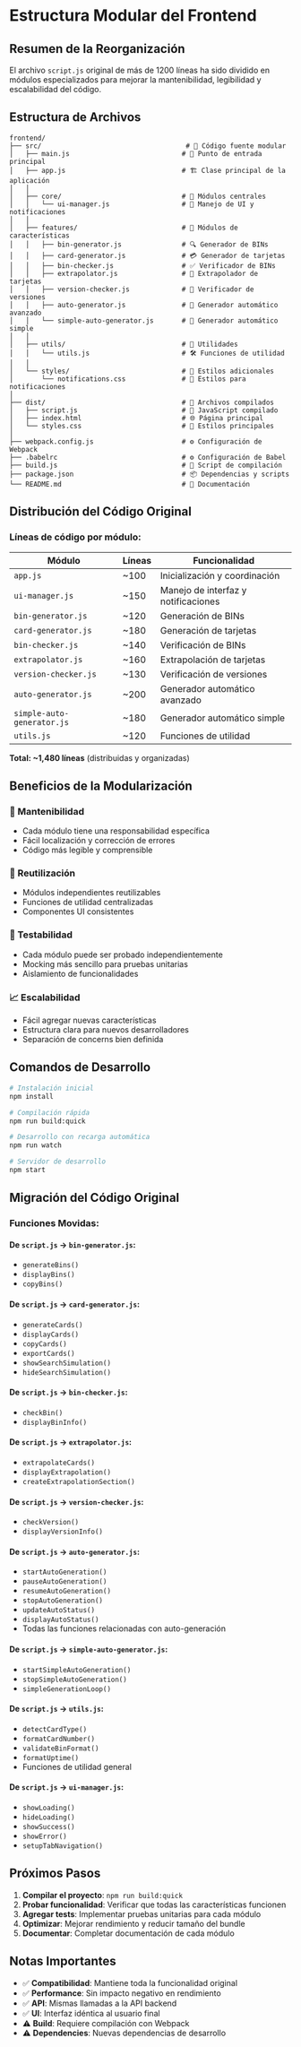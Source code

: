 # Estructura Modular del Frontend

## Resumen de la Reorganización

El archivo `script.js` original de más de 1200 líneas ha sido dividido en módulos especializados para mejorar la mantenibilidad, legibilidad y escalabilidad del código.

## Estructura de Archivos

```
frontend/
├── src/                                    # 📁 Código fuente modular
│   ├── main.js                            # 🚀 Punto de entrada principal
│   ├── app.js                             # 🏗️ Clase principal de la aplicación
│   │
│   ├── core/                              # 📁 Módulos centrales
│   │   └── ui-manager.js                  # 🎨 Manejo de UI y notificaciones
│   │
│   ├── features/                          # 📁 Módulos de características
│   │   ├── bin-generator.js               # 🔍 Generador de BINs
│   │   ├── card-generator.js              # 💳 Generador de tarjetas
│   │   ├── bin-checker.js                 # ✅ Verificador de BINs
│   │   ├── extrapolator.js                # 🧮 Extrapolador de tarjetas
│   │   ├── version-checker.js             # 🔄 Verificador de versiones
│   │   ├── auto-generator.js              # 🤖 Generador automático avanzado
│   │   └── simple-auto-generator.js       # 🔄 Generador automático simple
│   │
│   ├── utils/                             # 📁 Utilidades
│   │   └── utils.js                       # 🛠️ Funciones de utilidad
│   │
│   └── styles/                            # 📁 Estilos adicionales
│       └── notifications.css              # 🎨 Estilos para notificaciones
│
├── dist/                                  # 📁 Archivos compilados
│   ├── script.js                          # 📄 JavaScript compilado
│   ├── index.html                         # 🌐 Página principal
│   └── styles.css                         # 🎨 Estilos principales
│
├── webpack.config.js                      # ⚙️ Configuración de Webpack
├── .babelrc                               # ⚙️ Configuración de Babel
├── build.js                               # 🔨 Script de compilación
├── package.json                           # 📦 Dependencias y scripts
└── README.md                              # 📖 Documentación
```

## Distribución del Código Original

### Líneas de código por módulo:

| Módulo                     | Líneas | Funcionalidad                       |
| -------------------------- | ------ | ----------------------------------- |
| `app.js`                   | ~100   | Inicialización y coordinación       |
| `ui-manager.js`            | ~150   | Manejo de interfaz y notificaciones |
| `bin-generator.js`         | ~120   | Generación de BINs                  |
| `card-generator.js`        | ~180   | Generación de tarjetas              |
| `bin-checker.js`           | ~140   | Verificación de BINs                |
| `extrapolator.js`          | ~160   | Extrapolación de tarjetas           |
| `version-checker.js`       | ~130   | Verificación de versiones           |
| `auto-generator.js`        | ~200   | Generador automático avanzado       |
| `simple-auto-generator.js` | ~180   | Generador automático simple         |
| `utils.js`                 | ~120   | Funciones de utilidad               |

**Total: ~1,480 líneas** (distribuidas y organizadas)

## Beneficios de la Modularización

### 🎯 Mantenibilidad

- Cada módulo tiene una responsabilidad específica
- Fácil localización y corrección de errores
- Código más legible y comprensible

### 🔄 Reutilización

- Módulos independientes reutilizables
- Funciones de utilidad centralizadas
- Componentes UI consistentes

### 🧪 Testabilidad

- Cada módulo puede ser probado independientemente
- Mocking más sencillo para pruebas unitarias
- Aislamiento de funcionalidades

### 📈 Escalabilidad

- Fácil agregar nuevas características
- Estructura clara para nuevos desarrolladores
- Separación de concerns bien definida

## Comandos de Desarrollo

```bash
# Instalación inicial
npm install

# Compilación rápida
npm run build:quick

# Desarrollo con recarga automática
npm run watch

# Servidor de desarrollo
npm start
```

## Migración del Código Original

### Funciones Movidas:

#### De `script.js` → `bin-generator.js`:

- `generateBins()`
- `displayBins()`
- `copyBins()`

#### De `script.js` → `card-generator.js`:

- `generateCards()`
- `displayCards()`
- `copyCards()`
- `exportCards()`
- `showSearchSimulation()`
- `hideSearchSimulation()`

#### De `script.js` → `bin-checker.js`:

- `checkBin()`
- `displayBinInfo()`

#### De `script.js` → `extrapolator.js`:

- `extrapolateCards()`
- `displayExtrapolation()`
- `createExtrapolationSection()`

#### De `script.js` → `version-checker.js`:

- `checkVersion()`
- `displayVersionInfo()`

#### De `script.js` → `auto-generator.js`:

- `startAutoGeneration()`
- `pauseAutoGeneration()`
- `resumeAutoGeneration()`
- `stopAutoGeneration()`
- `updateAutoStatus()`
- `displayAutoStatus()`
- Todas las funciones relacionadas con auto-generación

#### De `script.js` → `simple-auto-generator.js`:

- `startSimpleAutoGeneration()`
- `stopSimpleAutoGeneration()`
- `simpleGenerationLoop()`

#### De `script.js` → `utils.js`:

- `detectCardType()`
- `formatCardNumber()`
- `validateBinFormat()`
- `formatUptime()`
- Funciones de utilidad general

#### De `script.js` → `ui-manager.js`:

- `showLoading()`
- `hideLoading()`
- `showSuccess()`
- `showError()`
- `setupTabNavigation()`

## Próximos Pasos

1. **Compilar el proyecto**: `npm run build:quick`
2. **Probar funcionalidad**: Verificar que todas las características funcionen
3. **Agregar tests**: Implementar pruebas unitarias para cada módulo
4. **Optimizar**: Mejorar rendimiento y reducir tamaño del bundle
5. **Documentar**: Completar documentación de cada módulo

## Notas Importantes

- ✅ **Compatibilidad**: Mantiene toda la funcionalidad original
- ✅ **Performance**: Sin impacto negativo en rendimiento
- ✅ **API**: Mismas llamadas a la API backend
- ✅ **UI**: Interfaz idéntica al usuario final
- ⚠️ **Build**: Requiere compilación con Webpack
- ⚠️ **Dependencies**: Nuevas dependencias de desarrollo
